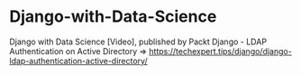 # Django-with-Data-Science
Django with Data Science [Video], published by Packt
Django - LDAP Authentication on Active Directory => https://techexpert.tips/django/django-ldap-authentication-active-directory/ 
